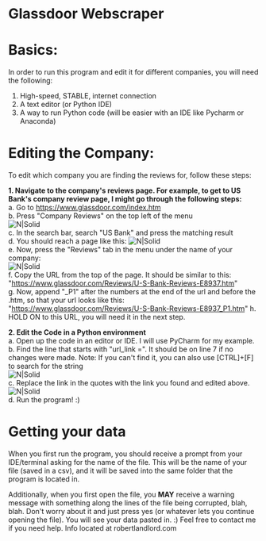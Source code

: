 # Glassdoor Webscraper


# Basics:

In order to run this program and edit it for different companies, you will need the following:
1. High-speed, STABLE, internet connection
2. A text editor (or Python IDE)
3. A way to run Python code (will be easier with an IDE like Pycharm or Anaconda)

# Editing the Company:
To edit which company you are finding the reviews for, follow these steps:

**1. Navigate to the company's reviews page. For example, to get to US Bank's company review page, I might go through the following steps:**  
    a. Go to https://www.glassdoor.com/index.htm  
    b. Press "Company Reviews" on the top left of the menu  
        ![N|Solid](https://i.imgur.com/PKPQIsT.png "company-review")  
    c. In the search bar, search "US Bank" and press the matching result  
    d. You should reach a page like this: 
        ![N|Solid](https://i.imgur.com/BY5KuVR.png)  
    e. Now, press the "Reviews" tab in the menu under the name of your company:  
        ![N|Solid](https://i.imgur.com/ztllrQw.png)  
    f. Copy the URL from the top of the page. It should be similar to this: "https://www.glassdoor.com/Reviews/U-S-Bank-Reviews-E8937.htm"  
    g. Now, append "_P1" after the numbers at the end of the url and before the .htm, so that your url looks like this:
    "https://www.glassdoor.com/Reviews/U-S-Bank-Reviews-E8937_P1.htm"
    h. HOLD ON to this URL, you will need it in the next step.
    
**2. Edit the Code in a Python environment**  
    a. Open up the code in an editor or IDE. I will use PyCharm for my example.
    b. Find the line that starts with "url_link =". It should be on line 7 if no changes were made.
        Note: If you can't find it, you can also use [CTRL]+[F] to search for the string  
        ![N|Solid](https://i.imgur.com/ERWh4U3.png)  
    c. Replace the link in the quotes with the link you found and edited above.  
        ![N|Solid](https://i.imgur.com/Zi675FB.png)  
    d. Run the program! :)
    
# Getting your data
When you first run the program, you should receive a prompt from your IDE/terminal asking for the name of the file.
This will be the name of your file (saved in a csv), and it will be saved into the same folder that the program is located in. 

Additionally, when you first open the file, you **MAY** receive a warning message with something along the lines of the file being corrupted, blah, blah. Don't worry about it and just press yes (or whatever lets you continue opening the file). You will see your data pasted in. :) Feel free to contact me if you need help. Info located at robertlandlord.com
    





